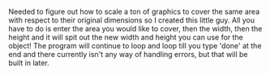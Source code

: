 Needed to figure out how to scale a ton of graphics to cover the same area with respect to their original dimensions so I created this little guy. All you have to do is enter the area you would like to cover, then the width, then the height and it will spit out the new width and height you can use for the object! The program will continue to loop and loop till you type 'done' at the end and there currently isn't any way of handling errors, but that will be built in later.